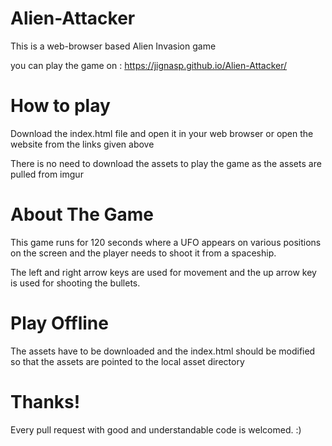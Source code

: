 # Alien-Attacker

This is a web-browser based Alien Invasion game

you can play the game on : https://jignasp.github.io/Alien-Attacker/ 

# How to play

Download the index.html file and open it in your web browser
or
open the website from the links given above

There is no need to download the assets to play the game as the assets are pulled from imgur

# About The Game

This game runs for 120 seconds where a UFO appears on various positions on the screen and the player needs to shoot it from a spaceship.

The left and right arrow keys are used for movement and the up arrow key is used for shooting the bullets.

# Play Offline

The assets have to be downloaded and the index.html should be modified so that the assets are pointed to the local asset directory 

# Thanks!

Every pull request with good and understandable code is welcomed. 
:)

